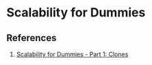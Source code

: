 # Scalability for Dummies

## References

1. [Scalability for Dummies - Part 1: Clones](https://www.lecloud.net/post/7295452622/scalability-for-dummies-part-1-clones)
